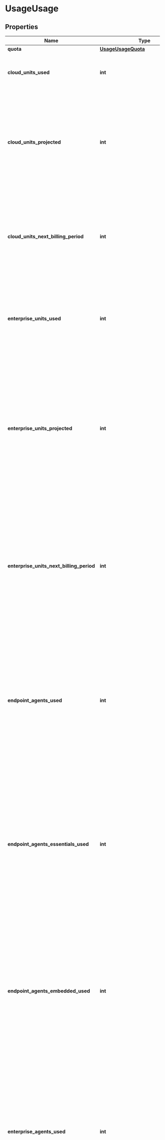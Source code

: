 # UsageUsage


## Properties

Name | Type | Description | Notes
------------ | ------------- | ------------- | -------------
**quota** | [**UsageUsageQuota**](UsageUsageQuota.md) |  | [optional] 
**cloud_units_used** | **int** | Number of cloud units consumed thus far in the usage period. | [optional] 
**cloud_units_projected** | **int** | Number of cloud units projected in the current usage period, based on units consumed to date and configuration of enabled tests. This value is updated hourly. | [optional] 
**cloud_units_next_billing_period** | **int** | Number of cloud units projected in the upcoming usage period, based on configuration of enabled tests. This value is updated hourly. | [optional] 
**enterprise_units_used** | **int** | Number of enterprise units consumed in the usage period. Returns non-zero value only for organizations with metered billing. | [optional] 
**enterprise_units_projected** | **int** | Number of enterprise units projected in the current usage period, based on units consumed to date and configuration of enabled tests. This value is updated hourly. Returns non-zero value only for organizations with metered billing. | [optional] 
**enterprise_units_next_billing_period** | **int** | Number of enterprise units projected in the upcoming usage period, based on configuration of enabled tests. This value is updated hourly. Returns non-zero value only for organizations with metered billing. | [optional] 
**endpoint_agents_used** | **int** | Number of endpoint agents used in the current usage period. This number is calculated by taking the maximum number of agents enabled for any one-hour period in the usage period. Disabled agents are excluded from this calculation. | [optional] 
**endpoint_agents_essentials_used** | **int** | Number of endpoint agents essentials used in the current usage period. This number is calculated by taking the maximum number of agents enabled for any one-hour period in the usage period. Disabled agents are excluded from this calculation. | [optional] 
**endpoint_agents_embedded_used** | **int** | Number of embedded endpoint agents used in the current usage period. This number is calculated by taking the maximum number of agents enabled for any one-hour period in the usage period. Disabled agents are excluded from this calculation. | [optional] 
**enterprise_agents_used** | **int** | Number of enterprise agents used in the current usage period. This number is calculated by taking the maximum number of agents enabled for any one-hour period in the usage period. Disabled agents are excluded from this calculation. | [optional] 
**enterprise_agent_units** | [**List[EnterpriseAgentUnitsInner]**](EnterpriseAgentUnitsInner.md) | A breakdown of enterprise unit consumption for each agent during the current monthly period. Each entry provides data for both the current actual usage and the projected usage. Returns non-zero values for organizations with metered billing. | [optional] 
**tests** | [**List[TestsInner]**](TestsInner.md) | A breakdown of unit consumption for each test during the current monthly period. Each entry provides information about both the current actual usage and the projected usage. | [optional] 
**endpoint_agents** | [**List[EndpointAgentsInner]**](EndpointAgentsInner.md) | Endpoint agents used by account group. | [optional] 
**endpoint_agents_essentials** | [**List[EndpointAgentsEssentialsInner]**](EndpointAgentsEssentialsInner.md) | Endpoint agents essentials used by account group. | [optional] 
**endpoint_agents_embedded** | [**List[EndpointAgentsEmbeddedInner]**](EndpointAgentsEmbeddedInner.md) | Endpoint agents embedded used by account group. | [optional] 
**enterprise_agents** | [**List[EnterpriseAgentsInner]**](EnterpriseAgentsInner.md) | Enterprise agents used by account group. | [optional] 

## Example

```python
from usage.models.usage_usage import UsageUsage

# TODO update the JSON string below
json = "{}"
# create an instance of UsageUsage from a JSON string
usage_usage_instance = UsageUsage.from_json(json)
# print the JSON string representation of the object
print(UsageUsage.to_json())

# convert the object into a dict
usage_usage_dict = usage_usage_instance.to_dict()
# create an instance of UsageUsage from a dict
usage_usage_from_dict = UsageUsage.from_dict(usage_usage_dict)
```
[[Back to Model list]](../README.md#documentation-for-models) [[Back to API list]](../README.md#documentation-for-api-endpoints) [[Back to README]](../README.md)


